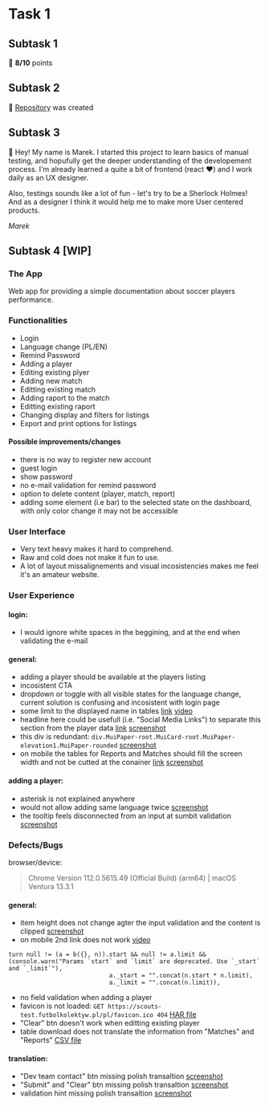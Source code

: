 # Task 1
## Subtask 1
🎯 **8/10** points
## Subtask 2
📁 [Repository](https://github.com/MarekSzmyt/challenge_portfolio_marek) was created
## Subtask 3
👋 Hey! My name is Marek. I started this project to learn basics of manual testing, and hopufully get the deeper understanding of the developement process. I'm already learned a quite a bit of frontend (react ❤️) and I work daily as an UX designer.

Also, testings sounds like a lot of fun - let's try to be a Sherlock Holmes! And as a designer I think it would help me to make more User centered products.

*Marek*
## Subtask 4 [WIP]

### The App
Web app for providing a simple documentation about soccer players performance.

### Functionalities
- Login
- Language change (PL/EN)
- Remind Password
- Adding a player
- Editing existing plyer
- Adding new match
- Editting existing match
- Adding raport to the match
- Editting existing raport
- Changing display and filters for listings
- Export and print options for listings

#### Possible improvements/changes
- there is no way to register new account
- guest login
- show password
- no e-mail validation for remind password 
- option to delete content (player, match, report)
- adding some element (i.e bar) to the selected state on the dashboard, with only color change it may not be accessible

### User Interface
- Very text heavy makes it hard to comprehend.
- Raw and cold does not make it fun to use.
- A lot of layout missalignements and visual incosistencies makes me feel it's an amateur website.

### User Experience

#### login:
- I would ignore white spaces in the beggining, and at the end when validating the e-mail

#### general:
- adding a player should be available at the players listing
- incosistent CTA
- dropdown or toggle with all visible states for the language change, current solution is confusing and incosistent with login page
- some limit to the displayed name in tables
[link](https://scouts-test.futbolkolektyw.pl/en/players?lng=en&subpath=en&start=1&_sort=club%3Adesc)
[video](https://drive.google.com/file/d/1AHMjEmylTloeWgw8l6qhxbqOsHPmIT-W/view?usp=share_link)
- headline here could be usefull (i.e. "Social Media Links") to separate this section from the player data 
[link](https://scouts-test.futbolkolektyw.pl/en/players/63c6fb6e4cff3d0bdc152d41/edit)
[screenshot](https://drive.google.com/file/d/1FckhAotyJP56lZiK69UO4X7sMD6mcpDf/view?usp=share_link)
- this div is redundant: `div.MuiPaper-root.MuiCard-root.MuiPaper-elevation1.MuiPaper-rounded`
[screenshot](https://drive.google.com/file/d/1XXIQ4lls4ANVSmY77p10eOPnWVpo-xtU/view?usp=share_link)
- on mobile the tables for Reports and Matches should fill the screen width and not be cutted at the conainer
[link](https://scouts-test.futbolkolektyw.pl/en/players/6026b48956c79737b3f3c624/reports)
[screenshot](https://drive.google.com/file/d/1FV01fiXSejGZ0PBRHUTmMhkKdtMy7otz/view?usp=share_link)

#### adding a player:
- asterisk is not explained anywhere
- would not allow adding same language twice
[screenshot](https://drive.google.com/file/d/1WYw1QLn7aPEv4H1yl9CHFANBc_Kz5sGw/view?usp=share_link)
- the tooltip feels disconnected from an input at sumbit validation
[screenshot](https://drive.google.com/file/d/16Qke-lDPNDj33EmGbEtycbxobrGTYxN9/view?usp=share_link)

### Defects/Bugs

browser/device:
>Chrome Version 112.0.5615.49 (Official Build) (arm64) | macOS Ventura 13.3.1

#### general:
- item height does not change agter the input validation and the content is clipped
[screenshot](https://drive.google.com/file/d/1E5N0RRIn5uAk1FMyEWeSKltIfdtt2rC_/view?usp=share_link)
- on mobile 2nd link does not work
[video](https://drive.google.com/file/d/1FTmVPSFOrutoswQQB3rpbxnGTKUArZa6/view?usp=share_link)
```
turn null != (a = b({}, n)).start && null != a.limit && (console.warn("Params `start` and `limit` are deprecated. Use `_start` and `_limit`"),
                            a._start = "".concat(n.start * n.limit),
                            a._limit = "".concat(n.limit)),
```
- no field validation when adding a player
- favicon is not loaded: `GET https://scouts-test.futbolkolektyw.pl/pl/favicon.ico 404`
[HAR file](https://drive.google.com/file/d/1xFUkrpT1YLbB3PB-doktXNYxFbwMGnNz/view?usp=share_link)
- "Clear" btn doesn't work when editting existing player
- table download does not translate the information from "Matches" and "Reports"
[CSV file](https://drive.google.com/file/d/1RYMB7UaoNpeNDsOLw9PKNF6eRZ_c-2eW/view?usp=share_link)

#### translation:
- "Dev team contact" btn missing polish transaltion
[screenshot](https://drive.google.com/file/d/1IzgpUwrBtnaB2PrmrjlOMdNfnviukMO8/view?usp=share_link)
- "Submit" and "Clear" btn missing polish transaltion
[screenshot](https://drive.google.com/file/d/1OrRa5vpmzpGa2msbT7d_2T5F6YnN1Iow/view?usp=share_link)
- validation hint missing polish transaltion
[screenshot](https://drive.google.com/file/d/1CMmciyi9OAT22FrXr-Utdmh8IKEufyD8/view?usp=share_link)
